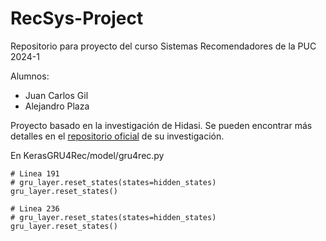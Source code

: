 # RecSys-Project
Repositorio para proyecto del curso Sistemas Recomendadores de la PUC 2024-1

Alumnos:
- Juan Carlos Gil
- Alejandro Plaza


Proyecto basado en la investigación de Hidasi. Se pueden encontrar más detalles en el [repositorio oficial](https://github.com/hidasib/gru4rec_third_party_comparison) de su investigación.

En KerasGRU4Rec/model/gru4rec.py 
``` 
# Linea 191
# gru_layer.reset_states(states=hidden_states)
gru_layer.reset_states()

# Linea 236
# gru_layer.reset_states(states=hidden_states)
gru_layer.reset_states()
```